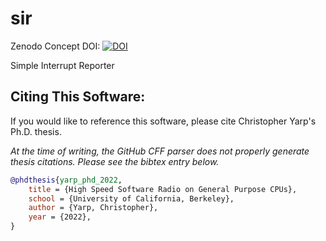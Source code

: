 # sir
Zenodo Concept DOI: [![DOI](https://zenodo.org/badge/DOI/10.5281/zenodo.6526351.svg)](https://doi.org/10.5281/zenodo.6526351)

Simple Interrupt Reporter

## Citing This Software:
If you would like to reference this software, please cite Christopher Yarp's Ph.D. thesis.

*At the time of writing, the GitHub CFF parser does not properly generate thesis citations.  Please see the bibtex entry below.*

```bibtex
@phdthesis{yarp_phd_2022,
	title = {High Speed Software Radio on General Purpose CPUs},
	school = {University of California, Berkeley},
	author = {Yarp, Christopher},
	year = {2022},
}
```
